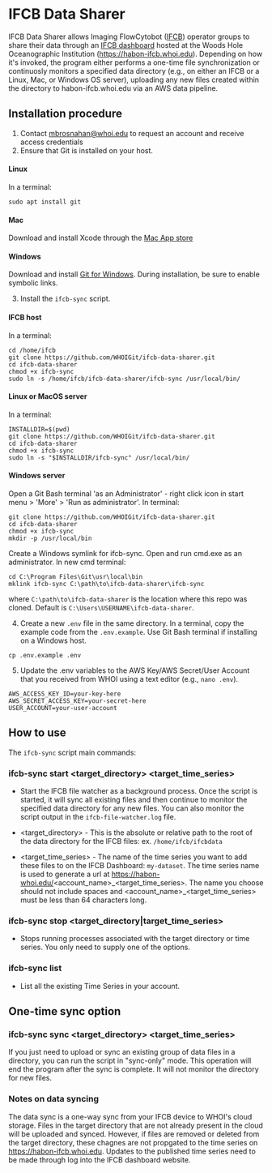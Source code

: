 # IFCB Data Sharer

IFCB Data Sharer allows Imaging FlowCytobot ([IFCB](https://mclanelabs.com/imaging-flowcytobot/)) operator groups to share their data through an [IFCB dashboard](https://github.com/WHOIGit/ifcbdb.git) hosted at the Woods Hole Oceanographic Institution (https://habon-ifcb.whoi.edu). Depending on how it's invoked, the program either performs a one-time file synchronization or continuosly monitors a specified data directory (e.g., on either an IFCB or a Linux, Mac, or Windows OS server), uploading any new files created within the directory to habon-ifcb.whoi.edu via an AWS data pipeline.

## Installation procedure

1. Contact mbrosnahan@whoi.edu to request an account and receive access credentials
2. Ensure that Git is installed on your host.   

#### Linux
In a terminal:
```
sudo apt install git
```
#### Mac
Download and install Xcode through the [Mac App store](https://apps.apple.com/us/app/xcode)

#### Windows
Download and install [Git for Windows](https://git-scm.com/download/win). During installation, be sure to enable symbolic links.

3. Install the `ifcb-sync` script.

#### IFCB host
In a terminal:
```
cd /home/ifcb
git clone https://github.com/WHOIGit/ifcb-data-sharer.git
cd ifcb-data-sharer
chmod +x ifcb-sync
sudo ln -s /home/ifcb/ifcb-data-sharer/ifcb-sync /usr/local/bin/
```

#### Linux or MacOS server
In a terminal:
```
INSTALLDIR=$(pwd)
git clone https://github.com/WHOIGit/ifcb-data-sharer.git
cd ifcb-data-sharer
chmod +x ifcb-sync
sudo ln -s "$INSTALLDIR/ifcb-sync" /usr/local/bin/
```

#### Windows server
Open a Git Bash terminal 'as an Administrator' - right click icon in start menu > 'More' > 'Run as administrator'. In terminal:
```
git clone https://github.com/WHOIGit/ifcb-data-sharer.git
cd ifcb-data-sharer
chmod +x ifcb-sync
mkdir -p /usr/local/bin
```
Create a Windows symlink for ifcb-sync. Open and run cmd.exe as an administrator. In new cmd terminal:
```
cd C:\Program Files\Git\usr\local\bin
mklink ifcb-sync C:\path\to\ifcb-data-sharer\ifcb-sync
```
where `C:\path\to\ifcb-data-sharer` is the location where this repo was cloned. Default is `C:\Users\USERNAME\ifcb-data-sharer`. 

4. Create a new `.env` file in the same directory. In a terminal, copy the example code from the `.env.example`. Use Git Bash terminal if installing on a Windows host.

```
cp .env.example .env
```

5. Update the .env variables to the AWS Key/AWS Secret/User Account that you received from WHOI using a text editor (e.g., `nano .env`).

```
AWS_ACCESS_KEY_ID=your-key-here
AWS_SECRET_ACCESS_KEY=your-secret-here
USER_ACCOUNT=your-user-account
```

## How to use

The `ifcb-sync` script main commands:

### ifcb-sync start <target_directory> <target_time_series>

- Start the IFCB file watcher as a background process. Once the script is started, it will sync all existing files and then continue to monitor the specified data directory for any new files. You can also monitor the script output in the `ifcb-file-watcher.log` file.

- <target_directory> - This is the absolute or relative path to the root of the data directory for the IFCB files: ex. `/home/ifcb/ifcbdata`

- <target_time_series> - The name of the time series you want to add these files to on the IFCB Dashboard: `my-dataset`. The time series name is used to generate a url at https://habon-whoi.edu/<account_name>\_<target_time_series>. The name you choose should not include spaces and <account_name>\_<target_time_series> must be less than 64 characters long.

### ifcb-sync stop <target_directory|target_time_series>

- Stops running processes associated with the target directory or time series. You only need to supply one of the options.

### ifcb-sync list

- List all the existing Time Series in your account.

## One-time sync option

### ifcb-sync sync <target_directory> <target_time_series>

If you just need to upload or sync an existing group of data files in a directory, you can run the script in "sync-only" mode. This operation will end the program after the sync is complete. It will not monitor the directory for new files.

### Notes on data syncing

The data sync is a one-way sync from your IFCB device to WHOI's cloud storage. Files in the target directory that are not already present in the cloud will be uploaded and synced. However, if files are removed or deleted from the target directory, these chagnes are not propgated to the time series on https://habon-ifcb.whoi.edu. Updates to the published time series need to be made through log into the IFCB dashboard website.
